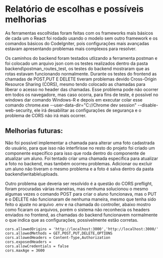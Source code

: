 # Relatório de escolhas e possíveis melhorias

As ferramentas escolhidas foram feitas com os frameworks mais básicos de cada um o React foi rodado usando o modelo sem outro framework e os comandos básicos do CodeIgniter, pois configurações mais avançadas estavam apresentando problemas mais complexos para resolver.

Os caminhos do backend foram testados utlizando a ferramenta postman e foi colocado um arquivo json com os testes realizados dentro da pasta backend\postman_routes_test, os testes do backend mostraram que as rotas estavam funcionando normalmente.
Durante os testes do frontend as chamadas de POST,PUT E DELETE tiveram problemas devido Cross-Origin Resource Sharing (CORS), mesmo tendo colocado as chamadas para liberar o acesso no header das chamadas. Esse problema pode não ocorrer em todos os navegadore, mas caso ocorra, para fins de teste, é possível no windows dar comando Windows-R e depois em executar colar esse comando chrome.exe --user-data-dir="C://Chrome dev session" --disable-web-security, ele irá desabilitar as configurações de segurança e o problema de CORS não irá mais ocorrer.

## Melhorias futuras:
Não foi possível implementar a chamada para alterar uma foto cadastrada do usuário, para que isso não interfirisse no resto do projeto foi criado um componente específico para isso que roda dentro do componente de atualizar um aluno. Foi tentado criar uma chamada especifica para atualizar a foto no backend, mas também ocorreu problemas.
Adicionar ou excluir um aluno não tiveram o mesmo problema e a foto é salva dentro da pasta backend\writable\uploads.

Outro problema que deveria ser resolvido é a questão do CORS preflight, foram procuradas várias maneiras, mas nenhuma solucionou o mesmo algumas vezes o comando POST para criar o aluno funcionava, mas o PUT e o DELETE não funcionaram de nenhuma maneira, mesmo que tenha sido feito o ajuste no arquivo .env e na chamada do controller, abaixo mostro como ficaram os arquivos, porém o sistema não reconhecia os headers enviados no frontend, as chamadas do backend funcionavem normalmente o que indica que as configurações, possivelmente estão corretas.

    cors.allowedOrigins = 'http://localhost:3000','http://localhost:3000/'
    cors.allowedMethods = GET,POST,PUT,DELETE,OPTIONS
    cors.allowedHeaders = Content-Type,Authorization
    cors.exposedHeaders = 
    cors.allowCredentials = false
    cors.maxAge = 3600
